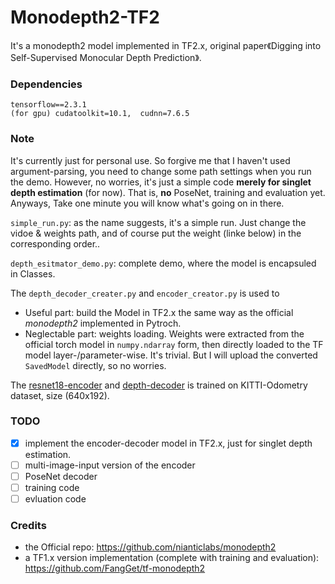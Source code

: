 # Monodepth2-TF2
It's a monodepth2 model implemented in TF2.x, original paper《Digging into Self-Supervised Monocular Depth Prediction》.

### Dependencies
```
tensorflow==2.3.1
(for gpu) cudatoolkit=10.1,  cudnn=7.6.5
```

### Note
It's currently just for personal use. So forgive me that I haven't used argument-parsing, you need to change some path settings when you run the demo.
However, no worries, it's just a simple code **merely for singlet depth estimation** (for now). That is, **no** PoseNet, training and evaluation yet. 
Anyways, Take one minute you will know what's going on in there.

`simple_run.py`: as the name suggests, it's a simple run. Just change the vidoe & weights path, and of course put the weight (linke below) in the corresponding order..

`depth_esitmator_demo.py`: complete demo, where the model is encapsuled in Classes.

The `depth_decoder_creater.py` and `encoder_creator.py` is used to 
- Useful part: build the Model in TF2.x the same way as the official *monodepth2* implemented in Pytroch.
- Neglectable part: weights loading. Weights were extracted from the official torch model in `numpy.ndarray` form, then directly loaded to the TF model layer-/parameter-wise. It's trivial. But I will upload the converted `SavedModel` directly, so no worries.

The [resnet18-encoder](https://drive.google.com/drive/folders/1yBIYsphJInPIjGtL3NjMzHhjVk6ExoRC?usp=sharing) and [depth-decoder](https://drive.google.com/drive/folders/19LdqNfcLJDneNu79TtUupDPael3vo0VM?usp=sharing) is trained on KITTI-Odometry dataset, size (640x192).

### TODO
- [X] implement the encoder-decoder model in TF2.x, just for singlet depth estimation. 
- [ ] multi-image-input version of the encoder
- [ ] PoseNet decoder
- [ ] training code
- [ ] evluation code

### Credits
- the Official repo: https://github.com/nianticlabs/monodepth2
- a TF1.x version implementation (complete with training and evaluation): https://github.com/FangGet/tf-monodepth2
